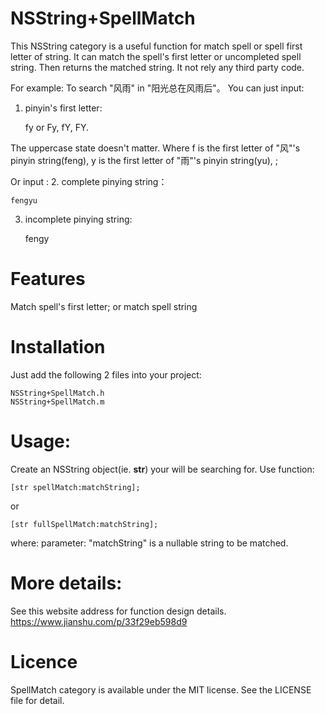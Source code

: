 # NSString+SpellMatch
This NSString category is a useful function for match spell or spell first letter of string.
It can match the spell's first letter or uncompleted spell string. Then returns the matched string.
It not rely any third party code.

For example:
To search "风雨" in "阳光总在风雨后"。
You can just input:
1. pinyin's first letter: 

    fy or Fy, fY, FY.

The uppercase state doesn't matter.
Where f is the first letter of "风"'s pinyin string(feng), 
y is the first letter of "雨"'s pinyin string(yu), ;

Or input :
2. complete pinying string：

    fengyu



3. incomplete pinying string: 

    fengy



# Features
Match spell's first letter; or match spell string
# Installation
Just add the following 2 files into your project:

    NSString+SpellMatch.h
    NSString+SpellMatch.m

# Usage:
Create an NSString object(ie. **str**) your will be searching for.
Use function:

    [str spellMatch:matchString];
or

    [str fullSpellMatch:matchString];

where:
parameter: "matchString" is a nullable string to be matched.

# More details:
See this website address for function design details.
https://www.jianshu.com/p/33f29eb598d9

# Licence
SpellMatch category is available under the MIT license. See the LICENSE file for detail.
